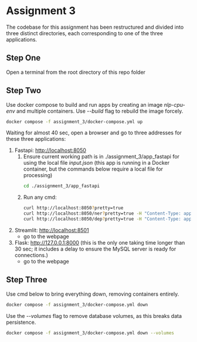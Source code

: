 # Assignment 3

The codebase for this assignment has been restructured and divided into three distinct directories, each corresponding to one of the three applications.

## Step One
Open a terminal from the root directory of this repo folder

## Step Two
Use docker compose to build and run apps by creating an image *nlp-cpu-env* and multiple containers. Use *--build* flag to rebuild the image forcely.
```bash
docker compose -f assignment_3/docker-compose.yml up
```
Waiting for almost 40 sec, open a browser and go to three addresses for these three applications:

1. Fastapi: <http://localhost:8050> 
    1. Ensure current working path is in ./assignment_3/app_fastapi for using the local file *input.json* (this app is running in a Docker container, but the commands below require a local file for processing)
        ```bash
        cd ./assignment_3/app_fastapi
        ```
    1. Run any cmd:
        ```bash
        curl http://localhost:8050?pretty=true
        curl http://localhost:8050/ner?pretty=true -H "Content-Type: application/json" -d@input.json
        curl http://localhost:8050/dep?pretty=true -H "Content-Type: application/json" -d@input.json
        ```
1. Streamlit: <http://localhost:8501> 
    - go to the webpage
1. Flask: <http://127.0.0.1:8000> (this is the only one taking time longer than 30 sec; it includes a delay to ensure the MySQL server is ready for connections.)
    - go to the webpage


## Step Three
Use cmd below to bring everything down, removing containers entirely.
```bash
docker compose -f assignment_3/docker-compose.yml down
```
Use the *--volumes* flag to remove database volumes, as this breaks data persistence.
```bash
docker compose -f assignment_3/docker-compose.yml down --volumes
```
